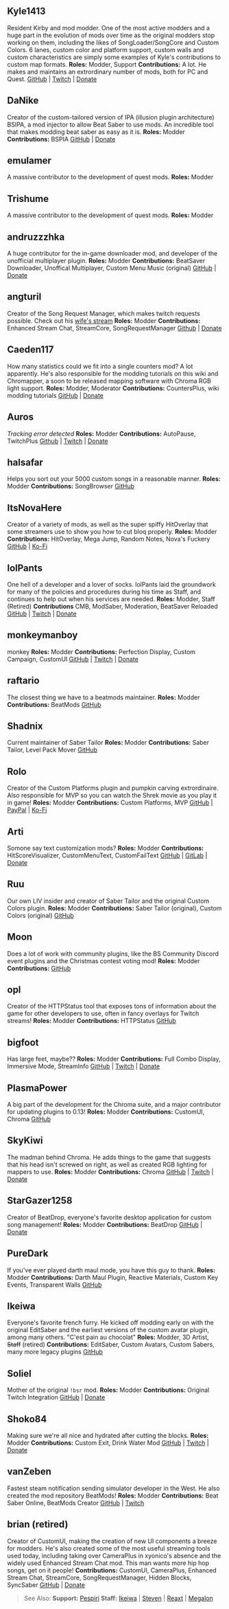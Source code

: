 <!-- TITLE: Modders -->
<!-- SUBTITLE: Making sure our games look the way we want them to, one plugin at a time. -->

## Kyle1413
Resident Kirby and mod modder. One of the most active modders and a huge part in the evolution of mods over time as the original modders stop working on them, including the likes of SongLoader/SongCore and Custom Colors. 6 lanes, custom color and platform support, custom walls and custom characteristics are simply some examples of Kyle's contributions to custom map formats. 
**Roles:** Modder, Support
**Contributions:** A lot. He makes and maintains an extrordinary number of mods, both for PC and Quest.
[GitHub](https://github.com/kylemc1413) | [Twitch](https://www.twitch.tv/kyle1413k) | [Donate](https://ko-fi.com/kyle1413k)

## DaNike
Creator of the custom-tailored version of IPA (illusion plugin architecture) BSIPA, a mod injector to allow Beat Saber to use mods. An incredible tool that makes modding beat saber as easy as it is.
**Roles:** Modder
**Contributions:** BSPIA
[GitHub](https://github.com/nike4613) | [Donate](https://ko-fi.com/danike)

## emulamer
A massive contributor to the development of quest mods.
**Roles:** Modder

## Trishume
A massive contributor to the development of quest mods.
**Roles:** Modder


## andruzzzhka
A huge contributor for the in-game downloader mod, and developer of the unofficial multiplayer plugin.
**Roles:** Modder
**Contributions:** BeatSaver Downloader, Unoffical Multiplayer, Custom Menu Music (original)
[GitHub](https://github.com/andruzzzhka) | [Donate](http://ko-fi.com/andruzzzhka)

## angturil
Creator of the Song Request Manager, which makes twitch requests possible. Check out his [wife's stream](https://www.twitch.tv/sehria_k)
**Roles:** Modder
**Contributions:** Enhanced Stream Chat, StreamCore, SongRequestManager 
[Github](https://github.com/angturil) | [Donate](https://paypal.me/sehria)

## Caeden117
How many statistics could we fit into a single counters mod? A lot apparently. He's also responsible for the modding tutorials on this wiki and Chromapper, a soon to be released mapping software with Chroma RGB light support.
**Roles:** Modder, Moderator
**Contributions:** CountersPlus, wiki modding tutorials
[GitHub](https://github.com/caeden117) | [Donate](https://ko-fi.com/Caeden117)

## Auros
*Tracking error detected*
**Roles:** Modder
**Contributions:** AutoPause, TwitchPlus
[Github](https://github.com/AurosTV) | [Twitch](https://www.twitch.tv/aurosvr) | [Donate](https://streamlabs.com/aurosvr)

## halsafar
Helps you sort out your 5000 custom songs in a reasonable manner.
**Roles:** Modder
**Contributions:** SongBrowser
[GitHub](https://github.com/halsafar)

## ItsNovaHere
Creator of a variety of mods, as well as the super spiffy HitOverlay that some streamers use to show you how to cut bloq properly. 
**Roles:** Modder
**Contributions:** HitOverlay, Mega Jump, Random Notes, Nova's Fuckery
[GitHub](https://github.com/ItsNovaHere) | [Ko-Fi](https://ko-fi.com/itsnovahere)

## lolPants
One hell of a developer and a lover of socks. lolPants laid the groundwork for many of the policies and procedures during his time as Staff, and continues to help out when his services are needed.
**Roles:** Modder, Staff (Retired)
**Contributions** CMB, ModSaber, Moderation, BeatSaver Reloaded
[GitHub](https://github.com/lolPants) | [Twitch](https://twitch.tv/lolpants_) | [Donate](https://www.paypal.me/jackmbaron)

## monkeymanboy
monkey
**Roles:** Modder
**Contributions:** Perfection Display, Custom Campaign, CustomUI
[GitHub](https://github.com/monkeymanboy) | [Twitch](https://www.twitch.tv/monkeymanboy) | [Donate](https://ko-fi.com/monkeymanboy)

## raftario
The closest thing we have to a beatmods maintainer.
**Roles:** Modder
**Contributions:** BeatMods
[GitHub](https://github.com/raftario)


## Shadnix
Current maintainer of Saber Tailor
**Roles:** Modder
**Contributions:** Saber Tailor, Level Pack Mover
[GitHub](https://github.com/Shadnix-was-taken)

## Rolo
Creator of the Custom Platforms plugin and pumpkin carving extrordinaire. Also responsible for MVP so you can watch the Shrek movie as you play it in game!
**Roles:** Modder
**Contributions:** Custom Platforms, MVP
[GitHub](https://github.com/rolopogo) | [PayPal](https://www.paypal.me/RobynLovett) | [Ko-Fi](http://ko-fi.com/robynlovett)

## Arti
Somone say text customization mods?
**Roles:** Modder
**Contributions:** HitScoreVisualizer, CustomMenuText, CustomFailText
[GitHub](https://github.com/artemiswkearney) | [GitLab](https://gitlab.com/artemiswkearney) | [Donate](https://ko-fi.com/artibs)

## Ruu
Our own LIV insider and creator of Saber Tailor and the original Custom Colors plugin.
**Roles:** Modder
**Contributions:** Saber Tailor (original), Custom Colors (original)
[GitHub](https://github.com/SteffanDonal)

## Moon
Does a lot of work with community plugins, like the BS Community Discord event plugins and the Christmas contest voting mod!
**Roles:** Modder
**Contributions:** 
[GitHub](https://github.com/)

## opl
Creator of the HTTPStatus tool that exposes tons of information about the game for other developers to use, often in fancy overlays for Twitch streams!
**Roles:** Modder
**Contributions:** HTTPStatus
[GitHub](https://github.com/opl-)

## bigfoot
Has large feet, maybe??
**Roles:** Modder
**Contributions:** Full Combo Display, Immersive Mode, StreamInfo
[GitHub](https://github.com/bigfoott) | [Twitch](https://www.twitch.tv/bigfooott) | [Donate](https://streamlabs.com/bigfooott)

## PlasmaPower
A big part of the development for the Chroma suite, and a major contributor for updating plugins to 0.13!
**Roles:** Modder
**Contributions:** CustomUI, Chroma
[GitHub](https://github.com/PlasmaPower)

## SkyKiwi
The madman behind Chroma. He adds things to the game that suggests that his head isn't screwed on right, as well as created RGB lighting for mappers to use.
**Roles:** Modder
**Contributions:** Chroma
[GitHub](https://github.com/BinaryElement) | [Twitch](https://www.twitch.tv/skykiwitv) | [Donate](https://streamelements.com/skykiwitv/tip)

## StarGazer1258 
Creator of BeatDrop, everyone's favorite desktop application for custom song management! 
**Roles:** Modder
**Contributions:** BeatDrop
[GitHub](https://github.com/StarGazer1258) | [Donate](https://www.patreon.com/bePatron?u=18487054)

## PureDark
If you've ever played darth maul mode, you have this guy to thank.
**Roles:** Modder
**Contributions:** Darth Maul Plugin, Reactive Materials, Custom Key Events, Transparent Walls
[GitHub](https://github.com/PureDark)

## Ikeiwa
Everyone's favorite french furry. He kicked off modding early on with the original EditSaber and the earliest versions of the custom avatar plugin, among many others. 
"C'est pain au chocolat"
**Roles:** Modder, 3D Artist, ~~Staff~~ (retired)
**Contributions:** EditSaber, Custom Avatars, Custom Sabers, many more legacy plugins
[GitHub](https://github.com/Ikeiwa)

## Soliel
Mother of the original `!bsr` mod.
**Roles:** Modder
**Contributions:** Original Twitch Integration
[GitHub](https://github.com/soliel) | [Donate](https://streamlabs.com/soliela)

## Shoko84
Making sure we're all nice and hydrated after cutting the blocks.
**Roles:** Modder
**Contributions:** Custom Exit, Drink Water Mod
[GitHub](https://github.com/Shoko84) | [Twitch](https://www.twitch.tv/shoko84) | [Donate](https://streamlabs.com/shoko84)

## vanZeben
Fastest steam notification sending simulator developer in the West. He also created the mod repository BeatMods!
**Roles:** Modder
**Contributions:** Beat Saber Online, BeatMods Creator
[GitHub](https://github.com/vanZeben) | [Twitch](https://www.twitch.tv/vanzeben)

## brian (retired)
Creator of CustomUI, making the creation of new UI components a breeze for modders. He's also created some of the most useful streaming tools used today, including taking over CameraPlus in xyonico's absence and the widely used Enhanced Stream Chat mod. This man wants more hip hop songs, get on it people!
**Contributions:** CustomUI, CameraPlus, Enhanced Stream Chat, StreamCore, SongRequestManager, Hidden Blocks, SyncSaber
[GitHub](https://github.com/brian91292) | [Donate](https://ko-fi.com/brian91292)


>See Also:
>**Support:** [Pespiri](/about/supports#pespiri)
**Staff:** [Ikeiwa](/about/staff#ikeiwa) | [Steven](/about/staff#steven-🎀)  | [Reaxt](/about/staff#reaxt) | [Megalon](/about/staff#megalon)
